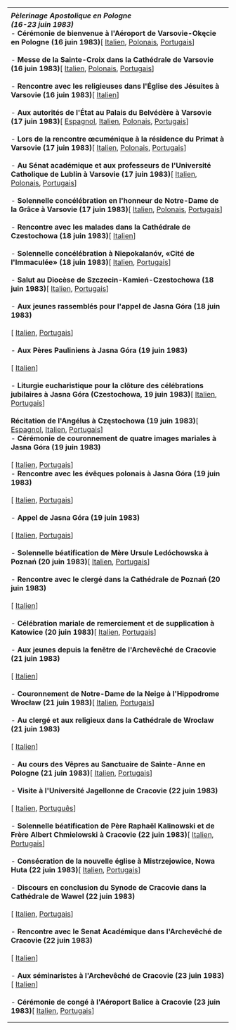 |     |
| --- |
|  |
| ***Pèlerinage Apostolique en Pologne***<br>***(16-23 juin 1983)***<br>- **Cérémonie de bienvenue à l'Aéroport de Varsovie-Okęcie en Pologne (16 juin 1983)**\[ [Italien](/content/john-paul-ii/it/speeches/1983/june/documents/hf_jp-ii_spe_19830616_arrivo-varsavia.html), [Polonais](/content/john-paul-ii/pl/speeches/1983/june/documents/hf_jp-ii_spe_19830616_arrivo-varsavia.html), [Portugais](/content/john-paul-ii/pt/speeches/1983/june/documents/hf_jp-ii_spe_19830616_arrivo-varsavia.html)\]<br>  <br>- **Messe de la Sainte-Croix dans la Cathédrale de Varsovie (16 juin 1983)**\[ [Italien](/content/john-paul-ii/it/homilies/1983/documents/hf_jp-ii_hom_19830616_cattedrale-varsavia.html), [Polonais](/content/john-paul-ii/pl/homilies/1983/documents/hf_jp-ii_hom_19830616_cattedrale-varsavia.html), [Portugais](/content/john-paul-ii/pt/homilies/1983/documents/hf_jp-ii_hom_19830616_cattedrale-varsavia.html)\]<br>  <br>- **Rencontre avec les religieuses dans l'Église des Jésuites à Varsovie (16 juin 1983)**\[ [Italien](/content/john-paul-ii/it/speeches/1983/june/documents/hf_jp-ii_spe_19830616_suore-varsavia.html)\]<br>  <br>- **Aux autorités de l'État au Palais du Belvédère à Varsovie (17 juin 1983)**\[ [Espagnol](/content/john-paul-ii/es/speeches/1983/june/documents/hf_jp-ii_spe_19830617_autorita-statali.html), [Italien](/content/john-paul-ii/it/speeches/1983/june/documents/hf_jp-ii_spe_19830617_autorita-statali.html), [Polonais](/content/john-paul-ii/pl/speeches/1983/june/documents/hf_jp-ii_spe_19830617_autorita-statali.html), [Portugais](/content/john-paul-ii/pt/speeches/1983/june/documents/hf_jp-ii_spe_19830617_autorita-statali.html)\]<br>  <br>- **Lors de la rencontre œcuménique à la résidence du Primat à Varsovie (17 juin 1983)**\[ [Italien](/content/john-paul-ii/it/speeches/1983/june/documents/hf_jp-ii_spe_19830617_residenza-primate.html), [Polonais](/content/john-paul-ii/pl/speeches/1983/june/documents/hf_jp-ii_spe_19830617_residenza-primate.html), [Portugais](/content/john-paul-ii/pt/speeches/1983/june/documents/hf_jp-ii_spe_19830617_residenza-primate.html)\]<br>  <br>- **Au Sénat académique et aux professeurs de l'Université Catholique de Lublin à Varsovie (17 juin 1983)**\[ [Italien](/content/john-paul-ii/it/speeches/1983/june/documents/hf_jp-ii_spe_19830617_universita-lublino.html), [Polonais](/content/john-paul-ii/pl/speeches/1983/june/documents/hf_jp-ii_spe_19830617_universita-lublino.html), [Portugais](/content/john-paul-ii/pt/speeches/1983/june/documents/hf_jp-ii_spe_19830617_universita-lublino.html)\]<br>  <br>- **Solennelle concélébration en l'honneur de Notre-Dame de la Grâce à Varsovie (17 juin 1983)**\[ [Italien](/content/john-paul-ii/it/homilies/1983/documents/hf_jp-ii_hom_19830617_stadio-x-anno.html), [Polonais](/content/john-paul-ii/pl/homilies/1983/documents/hf_jp-ii_hom_19830617_stadio-x-anno.html), [Portugais](/content/john-paul-ii/pt/homilies/1983/documents/hf_jp-ii_hom_19830617_stadio-x-anno.html)\]<br>  <br>- **Rencontre avec les malades dans la Cathédrale de Czestochowa (18 juin 1983)**\[ [Italien](/content/john-paul-ii/it/speeches/1983/june/documents/hf_jp-ii_spe_19830618_ammalati-czestochowa.html)\]<br>  <br>- **Solennelle concélébration à Niepokalanóv, «Cité de l'Immaculée» (18 juin 1983)**\[ [Italien](/content/john-paul-ii/it/homilies/1983/documents/hf_jp-ii_hom_19830618_niepokalanow.html), [Portugais](/content/john-paul-ii/pt/homilies/1983/documents/hf_jp-ii_hom_19830618_niepokalanow.html)\]<br>  <br>- **Salut au Diocèse de Szczecin-Kamień-Czestochowa (18 juin 1983)**\[ [Italien](/content/john-paul-ii/it/speeches/1983/june/documents/hf_jp-ii_spe_19830618_diocesi-czestochowa.html), [Portugais](/content/john-paul-ii/pt/speeches/1983/june/documents/hf_jp-ii_spe_19830618_diocesi-czestochowa.html)\]<br>  <br>- **Aux jeunes rassemblés pour l'appel de Jasna Góra (18 juin 1983)**<br>  <br>  \[ [Italien](/content/john-paul-ii/it/speeches/1983/june/documents/hf_jp-ii_spe_19830618_giovani-czestochowa.html), [Portugais](/content/john-paul-ii/pt/speeches/1983/june/documents/hf_jp-ii_spe_19830618_giovani-czestochowa.html)\]<br>  <br>- **Aux Pères Pauliniens à Jasna Góra (19 juin 1983)**<br>  <br>  \[ [Italien](/content/john-paul-ii/it/speeches/1983/june/documents/hf_jp-ii_spe_19830619_padri-paolini.html)\]<br>  <br>- **Liturgie eucharistique pour la clôture des célébrations jubilaires à Jasna Góra (Czestochowa, 19 juin 1983)**\[ [Italien](/content/john-paul-ii/it/homilies/1983/documents/hf_jp-ii_hom_19830619_jasna-gora.html), [Portugais](/content/john-paul-ii/pt/homilies/1983/documents/hf_jp-ii_hom_19830619_jasna-gora.html)\]<br>  <br>**Récitation de l'Angélus à Częstochowa (19 juin 1983)**\[ [Espagnol](/content/john-paul-ii/es/angelus/1983/documents/hf_jp-ii_ang_19830619.html), [Italien](/content/john-paul-ii/it/angelus/1983/documents/hf_jp-ii_ang_19830619.html), [Portugais](/content/john-paul-ii/pt/angelus/1983/documents/hf_jp-ii_ang_19830619.html)\]<br>- **Cérémonie de couronnement de quatre images mariales à Jasna Góra (19 juin 1983)**<br>  <br>  \[ [Italien](/content/john-paul-ii/it/speeches/1983/june/documents/hf_jp-ii_spe_19830619_incoronazione-czestochowa.html), [Portugais](/content/john-paul-ii/pt/speeches/1983/june/documents/hf_jp-ii_spe_19830619_incoronazione-czestochowa.html)\]<br>- **Rencontre avec les évêques polonais à Jasna Góra (19 juin 1983)**<br>  <br>  \[ [Italien](/content/john-paul-ii/it/speeches/1983/june/documents/hf_jp-ii_spe_19830619_vescovi-polacchi.html), [Portugais](/content/john-paul-ii/pt/speeches/1983/june/documents/hf_jp-ii_spe_19830619_vescovi-polacchi.html)\]<br>  <br>- **Appel de Jasna Góra (19 juin 1983)**<br>  <br>  \[ [Italien](/content/john-paul-ii/it/speeches/1983/june/documents/hf_jp-ii_spe_19830619_appello-jasna-gora.html), [Portugais](/content/john-paul-ii/pt/speeches/1983/june/documents/hf_jp-ii_spe_19830619_appello-jasna-gora.html)\]<br>  <br>- **Solennelle béatification de Mère Ursule Ledóchowska à Poznań (20 juin 1983)**\[ [Italien](/content/john-paul-ii/it/homilies/1983/documents/hf_jp-ii_hom_19830620_beatificazione-ledochowska.html), [Portugais](/content/john-paul-ii/pt/homilies/1983/documents/hf_jp-ii_hom_19830620_beatificazione-ledochowska.html)\]<br>  <br>- **Rencontre avec le clergé dans la Cathédrale de Poznań (20 juin 1983)**<br>  <br>  \[ [Italien](/content/john-paul-ii/it/speeches/1983/june/documents/hf_jp-ii_spe_19830620_clero-poznam.html)\]<br>  <br>- **Célébration mariale de remerciement et de supplication à Katowice (20 juin 1983)**\[ [Italien](/content/john-paul-ii/it/homilies/1983/documents/hf_jp-ii_hom_19830620_katowice.html), [Portugais](/content/john-paul-ii/pt/homilies/1983/documents/hf_jp-ii_hom_19830620_katowice.html)\]<br>  <br>- **Aux jeunes depuis la fenêtre de l'Archevêché de Cracovie (21 juin 1983)**<br>  <br>  \[ [Italien](/content/john-paul-ii/it/speeches/1983/june/documents/hf_jp-ii_spe_19830621_giovani-cracovia.html)\]<br>  <br>- **Couronnement de Notre-Dame de la Neige à l'Hippodrome Wrocław (21 juin 1983)**\[ [Italien](/content/john-paul-ii/it/homilies/1983/documents/hf_jp-ii_hom_19830621_wroclaw.html), [Portugais](/content/john-paul-ii/pt/homilies/1983/documents/hf_jp-ii_hom_19830621_wroclaw.html)\]<br>  <br>- **Au clergé et aux religieux dans la Cathédrale de Wroclaw (21 juin 1983)**<br>  <br>  \[ [Italien](/content/john-paul-ii/it/speeches/1983/june/documents/hf_jp-ii_spe_19830621_clero-wroclaw.html)\]<br>  <br>- **Au cours des Vêpres au Sanctuaire de Sainte-Anne en Pologne (21 juin 1983)**\[ [Italien](/content/john-paul-ii/it/homilies/1983/documents/hf_jp-ii_hom_19830621_santa-anna.html), [Portugais](/content/john-paul-ii/pt/homilies/1983/documents/hf_jp-ii_hom_19830621_santa-anna.html)\]<br>  <br>- **Visite à l'Université Jagellonne de Cracovie (22 juin 1983)**<br>  <br>  \[ [Italien](/content/john-paul-ii/it/speeches/1983/june/documents/hf_jp-ii_spe_19830622_universita-jagellonica.html), [Português](/content/john-paul-ii/pt/speeches/1983/june/documents/hf_jp-ii_spe_19830622_universita-jagellonica.html)\]<br>  <br>- **Solennelle béatification de Père Raphaël Kalinowski et de Frère Albert Chmielowski à Cracovie (22 juin 1983)**\[ [Italien](/content/john-paul-ii/it/homilies/1983/documents/hf_jp-ii_hom_19830622_beatificazione-kalinowski-chmielowski.html), [Portugais](/content/john-paul-ii/pt/homilies/1983/documents/hf_jp-ii_hom_19830622_beatificazione-kalinowski-chmielowski.html)\]<br>  <br>- **Consécration de la nouvelle église à Mistrzejowice, Nowa Huta (22 juin 1983)**\[ [Italien](/content/john-paul-ii/it/homilies/1983/documents/hf_jp-ii_hom_19830622_nowa-huta.html), [Portugais](/content/john-paul-ii/pt/homilies/1983/documents/hf_jp-ii_hom_19830622_nowa-huta.html)\]<br>  <br>- **Discours en conclusion du Synode de Cracovie dans la Cathédrale de Wawel (22 juin 1983)**<br>  <br>  \[ [Italien](/content/john-paul-ii/it/speeches/1983/june/documents/hf_jp-ii_spe_19830622_conclusione-sinodo.html), [Portugais](/content/john-paul-ii/pt/speeches/1983/june/documents/hf_jp-ii_spe_19830622_conclusione-sinodo.html)\]<br>  <br>- **Rencontre avec le Senat Académique dans l'Archevêché de Cracovie (22 juin 1983)**<br>  <br>  \[ [Italien](/content/john-paul-ii/it/speeches/1983/june/documents/hf_jp-ii_spe_19830622_senato-accademico.html)\]<br>  <br>- **Aux séminaristes à l'Archevêché de Cracovie (23 juin 1983)**\[ [Italien](/content/john-paul-ii/it/speeches/1983/june/documents/hf_jp-ii_spe_19830623_seminaristi-cracovia.html)\]<br>  <br>- **Cérémonie de congé à l'Aéroport Balice à Cracovie (23 juin 1983)**\[ [Italien](/content/john-paul-ii/it/speeches/1983/june/documents/hf_jp-ii_spe_19830623_commiato-cracovia.html), [Portugais](/content/john-paul-ii/pt/speeches/1983/june/documents/hf_jp-ii_spe_19830623_commiato-cracovia.html)\] |
|  |
|  |